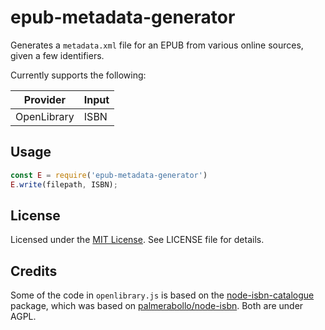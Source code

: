# epub-metadata-generator

Generates a `metadata.xml` file for an EPUB from various online sources, given a few identifiers.

Currently supports the following:

|Provider|Input|
|--------|-----|
|OpenLibrary|ISBN|

## Usage

```javascript
const E = require('epub-metadata-generator')
E.write(filepath, ISBN);
```

## License

Licensed under the [MIT License](https://nemo.mit-license.org/). See LICENSE file for details.

## Credits

Some of the code in `openlibrary.js` is based on the [node-isbn-catalogue](https://www.npmjs.com/package/node-isbn-catalogue) package, which was based on [palmerabollo/node-isbn](https://github.com/palmerabollo/node-isbn). Both are under AGPL.
